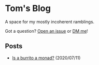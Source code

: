 # Tom's Blog

A space for my mostly incoherent ramblings.

Got a question? [Open an issue](https://github.com/tom-sherman/blog/issues/new) or [DM me](https://twitter.com/tomus_sherman)!

## Posts

- [Is a burrito a monad?](https://github.com/tom-sherman/blog/blob/master/posts/01-is-a-burrito-a-monad.md) (2020/07/11)
